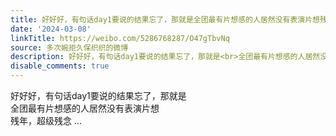 ```yaml
---
title: 好好好，有句话day1要说的结果忘了，那就是全团最有片想感的人居然没有表演片想残年，超级残念
date: '2024-03-08'
linkTitle: https://weibo.com/5286768287/O47gTbvNq
source: 多次婉拒久保织织的微博
description: 好好好，有句话day1要说的结果忘了，那就是<br>全团最有片想感的人居然没有表演片想<br>残年，超级残念  ...
disable_comments: true
---
```

好好好，有句话day1要说的结果忘了，那就是<br>全团最有片想感的人居然没有表演片想<br>残年，超级残念  ...